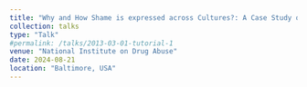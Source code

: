 ```yaml
---
title: "Why and How Shame is expressed across Cultures?: A Case Study of Hollywood and Bollywood Movies"
collection: talks
type: "Talk"
#permalink: /talks/2013-03-01-tutorial-1
venue: "National Institute on Drug Abuse"
date: 2024-08-21
location: "Baltimore, USA"
---
```




